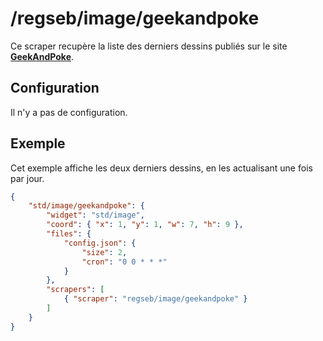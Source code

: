 # /regseb/image/geekandpoke

Ce scraper recupère la liste des derniers dessins publiés sur le site
**[GeekAndPoke](http://geek-and-poke.com/)**.

## Configuration

Il n'y a pas de configuration.

## Exemple

Cet exemple affiche les deux derniers dessins, en les actualisant une fois par
jour.

```JSON
{
    "std/image/geekandpoke": {
        "widget": "std/image",
        "coord": { "x": 1, "y": 1, "w": 7, "h": 9 },
        "files": {
            "config.json": {
                "size": 2,
                "cron": "0 0 * * *"
            }
        },
        "scrapers": [
            { "scraper": "regseb/image/geekandpoke" }
        ]
    }
}
```
